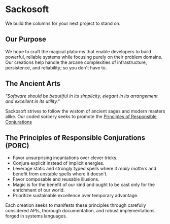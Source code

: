 # Sackosoft

We build the columns for your next project to stand on.

## Our Purpose

We hope to craft the magical platorms that enable developers to build powerful, reliable systems while
focusing purely on their problem domains. Our creations help handle the arcane complexities of infrastructure,
persistence, and reliability; so you don't have to.

## The Ancient Arts

*"Software should be beautiful in its simplicity, elegant in its arrangement and excellent in its utility."*

Sackosoft strives to follow the wistom of ancient sages and modern masters alike. Our coded sorcery seeks
to promote the [Principles of Responsible Conjurations](#the-principles-of-responsible-conjurations-porc)

## The Principles of Responsible Conjurations (PORC)

- Favor unsurprising incantations over clever tricks.
- Conjure explicit instead of implicit energies.
- Leverage static and strongly typed spells where it *really matters* and benefit from unstable spells where it doesn't.
- Favor composable and reusable illusions.
- Magic is for the benefit of our kind and ought to be cast only for the enrichment of our world.
- Prioritize sustainable excellence over temporary advantage.

Each creation seeks to manifests these principles through carefully considered APIs, thorough documentation,
and robust implementations forged in systems languages.
